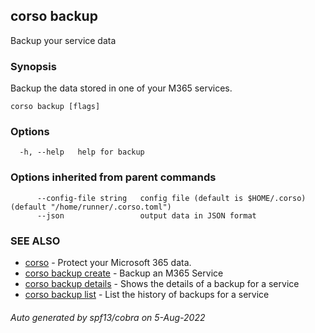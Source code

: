 ## corso backup

Backup your service data

### Synopsis

Backup the data stored in one of your M365 services.

```
corso backup [flags]
```

### Options

```
  -h, --help   help for backup
```

### Options inherited from parent commands

```
      --config-file string   config file (default is $HOME/.corso) (default "/home/runner/.corso.toml")
      --json                 output data in JSON format
```

### SEE ALSO

* [corso](corso.md)	 - Protect your Microsoft 365 data.
* [corso backup create](corso_backup_create.md)	 - Backup an M365 Service
* [corso backup details](corso_backup_details.md)	 - Shows the details of a backup for a service
* [corso backup list](corso_backup_list.md)	 - List the history of backups for a service

###### Auto generated by spf13/cobra on 5-Aug-2022
